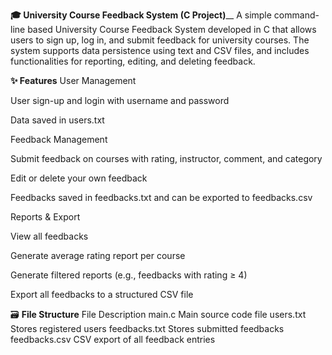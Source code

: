 **🎓 University Course Feedback System (C Project)**__
A simple command-line based University Course Feedback System developed in C that allows users to sign up, log in, and submit feedback for university courses. The system supports data persistence using text and CSV files, and includes functionalities for reporting, editing, and deleting feedback.

**✨ Features**
User Management

User sign-up and login with username and password

Data saved in users.txt

Feedback Management

Submit feedback on courses with rating, instructor, comment, and category

Edit or delete your own feedback

Feedbacks saved in feedbacks.txt and can be exported to feedbacks.csv

Reports & Export

View all feedbacks

Generate average rating report per course

Generate filtered reports (e.g., feedbacks with rating ≥ 4)

Export all feedbacks to a structured CSV file

🗃️ **File Structure**
File	          Description
main.c	        Main source code file
users.txt      	Stores registered users
feedbacks.txt  	Stores submitted feedbacks
feedbacks.csv	  CSV export of all feedback entries
